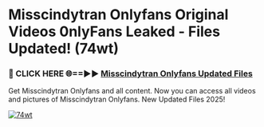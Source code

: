 # Misscindytran Onlyfans Original Videos 0nlyFans Leaked - Files Updated! (74wt)

<h3>🔴 CLICK HERE 🌐==►► <a href="https://tinyurl.com/ehrbuxhb" rel="nofollow">Misscindytran Onlyfans Updated Files</a></h3>

Get Misscindytran Onlyfans and all content. Now you can access all videos and pictures of Misscindytran Onlyfans. New Updated Files 2025!

[![74wt](https://i.imgur.com/lVYEuWS.gif)](https://tinyurl.com/ehrbuxhb)
